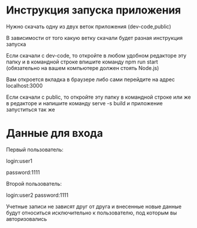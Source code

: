 # Инструкция запуска приложения 

Нужно скачать одну из двух веток приложения (dev-code,public)

В зависимости от того какую ветку скачали будет разная инструкция запуска

Если скачали с dev-code, то откройте в любом удобном редакторе эту папку и в командной строке впишите команду npm run start (обязательно на вашем компьютере должен стоять Node.js) 

Вам откроется вкладка в браузере либо сами перейдите на адрес localhost:3000

Если скачали с public, то откройте эту папку в командной строке или же в редакторе и напишите команду serve -s build и приложение запуститься так же

# Данные для входа

Первый пользователь:

login:user1

password:1111

Второй пользователь:

login:user2
password:1111

Учетные записи не зависят друг от друга и внесенные новые данные будут относиться исключительно к пользователю, под которым вы авторизовались 
